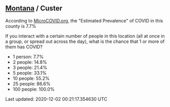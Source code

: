 
## [Montana](/united-states/montana) / Custer

According to [MicroCOVID.org](http://microcovid.org),
the "Estimated Prevalence" of COVID in this county is 7.7%

If you interact with a certain number of people in this location
(all at once in a group, or spread out across the day), what is the chance that
1 or more of them has COVID?

- 1 person: 7.7%
- 2 people: 14.8%
- 3 people: 21.4%
- 5 people: 33.1%
- 10 people: 55.2%
- 25 people: 86.6%
- 100 people: 100.0%

Last updated: 2020-12-02 00:21:17.354630 UTC

